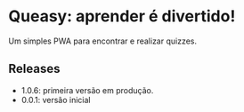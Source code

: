 # Queasy: aprender é divertido!

Um simples PWA para encontrar e realizar quizzes.

## Releases

* 1.0.6: primeira versão em produção.
* 0.0.1: versão inicial